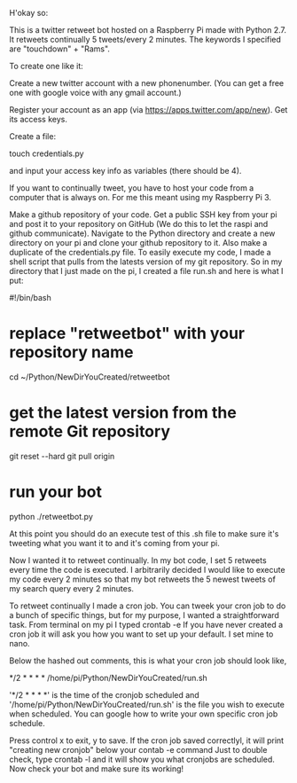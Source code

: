 H'okay so:

This is a twitter retweet bot hosted on a Raspberry Pi made with Python 2.7. It retweets continually 5 tweets/every 2 minutes. The keywords I specified are "touchdown" + "Rams".


To create one like it:

Create a new twitter account with a new phonenumber. (You can get a free one with google voice with any gmail account.)

Register your account as an app (via https://apps.twitter.com/app/new).
Get its access keys.

Create a file: 

touch credentials.py 

and input your access key info as variables (there should be 4).

If you want to continually tweet, you have to host your code from a computer that is always on. 
For me this meant using my Raspberry Pi 3.

Make a github repository of your code. 
Get a public SSH key from your pi and post it to your repository on GitHub (We do this to let the raspi and github communicate).
Navigate to the Python directory and create a new directory on your pi and clone your github repository to it.
Also make a duplicate of the credentials.py file.
To easily execute my code, I made a shell script that pulls from the latests version of my git repository. So in my directory that I just made on the pi, I created a file run.sh and here is what I put:

   #!/bin/bash

  # replace "retweetbot" with your repository name
  cd ~/Python/NewDirYouCreated/retweetbot

  # get the latest version from the remote Git repository
  git reset --hard
  git pull origin

  # run your bot
  python ./retweetbot.py
  
At this point you should do an execute test of this .sh file to make sure it's tweeting what you want it to and it's coming from your pi.
  
Now I wanted it to retweet continually. In my bot code, I set 5 retweets every time the code is executed.
I arbitrarily decided I would like to execute my code every 2 minutes so that my bot retweets the 5 newest tweets of my search query every 2 minutes.
  
To retweet continually I made a cron job. You can tweek your cron job to do a bunch of specific things, but for my purpose, I wanted a straightforward task.
From terminal on my pi I typed crontab -e
If you have never created a cron job it will ask you how you want to set up your default. I set mine to nano.
  
Below the hashed out comments, this is what your cron job should look like,
  
  */2 * * * * /home/pi/Python/NewDirYouCreated/run.sh
  
'*/2 * * * *' is the time of the cronjob scheduled and '/home/pi/Python/NewDirYouCreated/run.sh' is the file you wish to execute when scheduled. You can google how to write your own specific cron job schedule.
  
Press control x to exit, y to save.
If the cron job saved correctlyl, it will print "creating new cronjob" below your contab -e command 
Just to double check, type crontab -l and it will show you what cronjobs are scheduled. 
Now check your bot and make sure its working!
 
 
